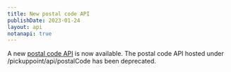 ```yaml
---
title: New postal code API
publishDate: 2023-01-24
layout: api
notanapi: true
---
```


A new [postal code API](https://developer.bring.com/api/postal-code/) is now available. The postal code API hosted under /pickuppoint/api/postalCode has been deprecated.
